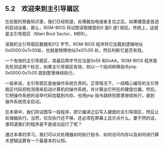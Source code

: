    

## 5.2　欢迎来到主引导扇区

在前面的预备知识里，我们已经知道，处理器加电或者复位之后，如果硬盘是首选的启动设备，那么，ROM-BIOS 将试图读取硬盘的0 面0 道1 扇区。传统上，这就是主引导扇区（Main Boot Sector，MBR）。

读取的主引导扇区数据有512 字节，ROM-BIOS 程序将它加载到逻辑地址0x0000:0x7c00处，也就是物理地址0x07c00 处，然后判断它是否有效。

一个有效的主引导扇区，其最后两字节应当是0x55 和0xAA。ROM-BIOS 程序首先检测这两个标志，如果主引导扇区有效，则以一个段间转移指令jmp 0x0000:0x7c00 跳到那里继续执行。

一般来说，主引导扇区是由操作系统负责的。正常情况下，一段精心编写的主引导扇区代码将检测用来启动计算机的操作系统，并计算出它所在的硬盘位置。然后，它把操作系统的自举代码加载到内存，也用jmp 指令跳转到那里继续执行，直到操作系统完全启动。

在本章中，我们将试图写一段程序，把它编译之后写入硬盘的主引导扇区，然后让处理器执行。当然，仅仅执行还不够，还必须在屏幕上显示点什么，要不然的话，谁知道我们的程序是不是成功运行了呢？

通过本章的学习，我们可以对处理器如何执行指令、如何访问内存以及如何进行算术逻辑运算有一个最基本的认知。